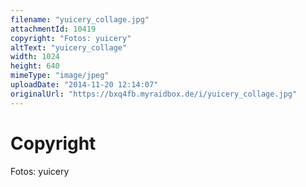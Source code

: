 ```yaml
---
filename: "yuicery_collage.jpg"
attachmentId: 10419
copyright: "Fotos: yuicery"
altText: "yuicery_collage"
width: 1024
height: 640
mimeType: "image/jpeg"
uploadDate: "2014-11-20 12:14:07"
originalUrl: "https://bxq4fb.myraidbox.de/i/yuicery_collage.jpg"
---
```


# Copyright

Fotos: yuicery
